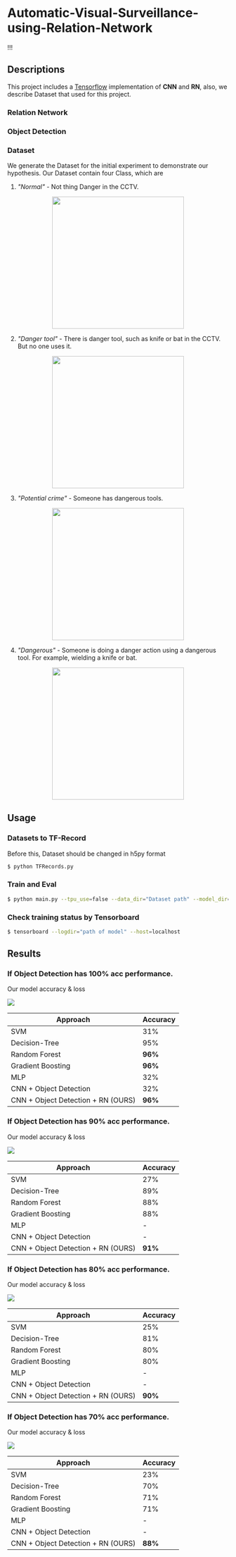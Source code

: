# Automatic-Visual-Surveillance-using-Relation-Network
!!!

## Descriptions
This project includes a [Tensorflow](https://www.tensorflow.org/) implementation of **CNN** and **RN**, also, we describe Dataset that used for this project.

### Relation Network
### Object Detection

### Dataset
We generate the Dataset for the initial experiment to demonstrate our hypothesis. Our Dataset contain four Class, which are

1) *"Normal"* - Not thing Danger in the CCTV.

<p align="center">
    <img src="Figure/normal.png" height="300"/>
</p>

2) *"Danger tool"* - There is danger tool, such as knife or bat in the CCTV. But no one uses it.

<p align="center">
    <img src="Figure/danger_tool.png" height="300"/>
</p>

3) *"Potential crime"* - Someone has dangerous tools.

<p align="center">
    <img src="Figure/potential_crime.png" height="300"/>
</p>

4) *"Dangerous"* - Someone is doing a danger action using a dangerous tool. For example, wielding a knife or bat.

<p align="center">
    <img src="Figure/dangerous.png" height="300"/>
</p>


## Usage

### Datasets to TF-Record
Before this, Dataset should be changed in h5py format
```bash
$ python TFRecords.py
```

### Train and Eval
```bash
$ python main.py --tpu_use=false --data_dir="Dataset path" --model_dir="path to save model"
```

### Check training status by Tensorboard
```bash
$ tensorboard --logdir="path of model" --host=localhost
```


## Results

### If Object Detection has 100% acc performance.
Our model accuracy & loss

<img src="Figure/result/100.png"/>


| Approach | Accuracy |
| --- | --- |
| SVM | 31% |
| Decision-Tree | 95% |
| Random Forest | **96%** |
| Gradient Boosting | **96%** |
| MLP | 32% |
| CNN + Object Detection | 32% |
| CNN + Object Detection + RN (OURS) | **96%** |

### If Object Detection has 90% acc performance.
Our model accuracy & loss

<img src="Figure/result/90.png"/>


| Approach | Accuracy |
| --- | --- |
| SVM | 27% |
| Decision-Tree | 89% |
| Random Forest | 88% |
| Gradient Boosting | 88% |
| MLP | - |
| CNN + Object Detection | - |
| CNN + Object Detection + RN (OURS) | **91%** |

### If Object Detection has 80% acc performance.
Our model accuracy & loss

<img src="Figure/result/80.png"/>


| Approach | Accuracy |
| --- | --- |
| SVM | 25% |
| Decision-Tree | 81% |
| Random Forest | 80% |
| Gradient Boosting | 80% |
| MLP | - |
| CNN + Object Detection | - |
| CNN + Object Detection + RN (OURS) | **90%** |

### If Object Detection has 70% acc performance.
Our model accuracy & loss

<img src="Figure/result/70.png"/>


| Approach | Accuracy |
| --- | --- |
| SVM | 23% |
| Decision-Tree | 70% |
| Random Forest | 71% |
| Gradient Boosting | 71% |
| MLP | - |
| CNN + Object Detection | - |
| CNN + Object Detection + RN (OURS) | **88%** |
